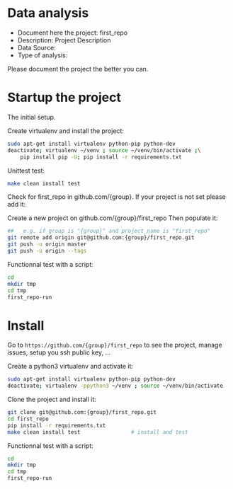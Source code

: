 # Data analysis
- Document here the project: first_repo
- Description: Project Description
- Data Source:
- Type of analysis:

Please document the project the better you can.

# Startup the project

The initial setup.

Create virtualenv and install the project:
```bash
sudo apt-get install virtualenv python-pip python-dev
deactivate; virtualenv ~/venv ; source ~/venv/bin/activate ;\
    pip install pip -U; pip install -r requirements.txt
```

Unittest test:
```bash
make clean install test
```

Check for first_repo in github.com/{group}. If your project is not set please add it:

Create a new project on github.com/{group}/first_repo
Then populate it:

```bash
##   e.g. if group is "{group}" and project_name is "first_repo"
git remote add origin git@github.com:{group}/first_repo.git
git push -u origin master
git push -u origin --tags
```

Functionnal test with a script:

```bash
cd
mkdir tmp
cd tmp
first_repo-run
```

# Install

Go to `https://github.com/{group}/first_repo` to see the project, manage issues,
setup you ssh public key, ...

Create a python3 virtualenv and activate it:

```bash
sudo apt-get install virtualenv python-pip python-dev
deactivate; virtualenv -ppython3 ~/venv ; source ~/venv/bin/activate
```

Clone the project and install it:

```bash
git clone git@github.com:{group}/first_repo.git
cd first_repo
pip install -r requirements.txt
make clean install test                # install and test
```
Functionnal test with a script:

```bash
cd
mkdir tmp
cd tmp
first_repo-run
```
